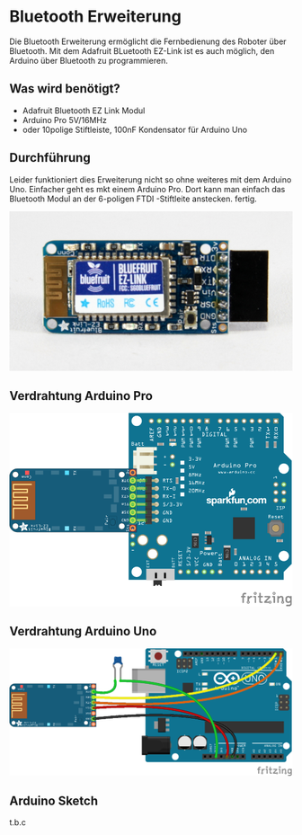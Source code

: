 # Bluetooth Erweiterung

Die Bluetooth Erweiterung ermöglicht die Fernbedienung des Roboter über Bluetooth. Mit dem Adafruit BLuetooth EZ-Link ist es auch möglich, den Arduino über Bluetooth zu programmieren.

## Was wird benötigt?

* Adafruit Bluetooth EZ Link Modul
* Arduino Pro 5V/16MHz
* oder 10polige Stiftleiste, 100nF Kondensator für Arduino Uno

## Durchführung

Leider funktioniert dies Erweiterung nicht so ohne weiteres mit dem Arduino Uno. Einfacher geht es mkt einem Arduino Pro. Dort kann man einfach das Bluetooth Modul an der 6-poligen FTDI -Stiftleite anstecken. fertig.

![Bluetooth](images/Bluetooth-Modul.jpg "Bluetooth Modul")


## Verdrahtung Arduino Pro

![Verdrahtung Pro](../Fritzing/Bluetooth-Erweiterung_Steckplatine.png "Verdrahtung Arduino Pro")

## Verdrahtung Arduino Uno

![Verdrahtung Uno](../Fritzing/Bluetooth-Erweiterung-Uno_Steckplatine.png "Verdrahtung Arduino Uno")



## Arduino Sketch

t.b.c

